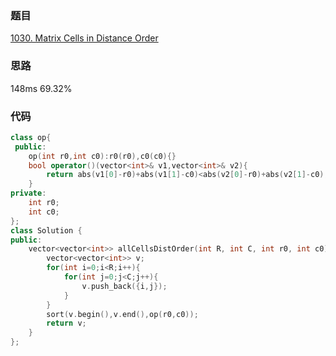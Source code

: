 ### 题目
[1030. Matrix Cells in Distance Order](https://leetcode-cn.com/problems/matrix-cells-in-distance-order/submissions/)
### 思路
148ms 69.32%

### 代码
```c++
class op{
 public:
    op(int r0,int c0):r0(r0),c0(c0){}
    bool operator()(vector<int>& v1,vector<int>& v2){
        return abs(v1[0]-r0)+abs(v1[1]-c0)<abs(v2[0]-r0)+abs(v2[1]-c0);
    }
private:
    int r0;
    int c0;
};
class Solution {
public:
    vector<vector<int>> allCellsDistOrder(int R, int C, int r0, int c0) {
        vector<vector<int>> v;
        for(int i=0;i<R;i++){
            for(int j=0;j<C;j++){
                v.push_back({i,j});
            }
        }
        sort(v.begin(),v.end(),op(r0,c0));
        return v;
    }
};
```
